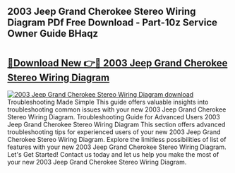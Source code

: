 ## 2003 Jeep Grand Cherokee Stereo Wiring Diagram PDf Free Download - Part-10z Service Owner Guide BHaqz

# <h2><a href="http://dfrc9z5.blite.top/?on=2003+Jeep+Grand+Cherokee+Stereo+Wiring+Diagram">🔗Download New 👉🔴 2003 Jeep Grand Cherokee Stereo Wiring Diagram</a></h2>

[![2003 Jeep Grand Cherokee Stereo Wiring Diagram download](https://i.imgur.com/lujVjoI.png)](http://dfrc9z5.blite.top/?on=2003+Jeep+Grand+Cherokee+Stereo+Wiring+Diagram)
Troubleshooting Made Simple This guide offers valuable insights into troubleshooting common issues with your new 2003 Jeep Grand Cherokee Stereo Wiring Diagram. Troubleshooting Guide for Advanced Users 2003 Jeep Grand Cherokee Stereo Wiring Diagram This section offers advanced troubleshooting tips for experienced users of your new 2003 Jeep Grand Cherokee Stereo Wiring Diagram. Explore the limitless possibilities of list of features with your new 2003 Jeep Grand Cherokee Stereo Wiring Diagram. Let's Get Started! Contact us today and let us help you make the most of your new 2003 Jeep Grand Cherokee Stereo Wiring Diagram.
